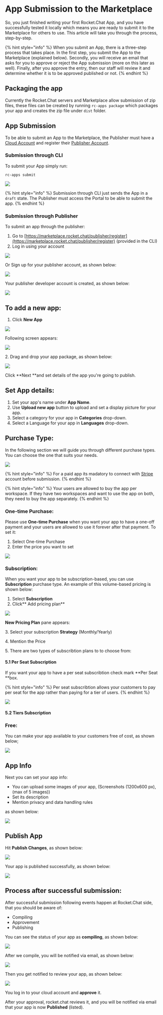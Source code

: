 # App Submission to the Marketplace

So, you just finished writing your first Rocket.Chat App, and you have successfully tested it locally which means you are ready to submit it to the Marketplace for others to use. This article will take you through the process, step-by-step.

{% hint style="info" %}
When you submit an App, there is a three-step process that takes place. In the first step, you submit the App to the Marketplace (explained below). Secondly, you will receive an email that asks for you to approve or reject the App submission (more on this later as well). Finally, after you approve the entry, then our staff will review it and determine whether it is to be approved published or not.
{% endhint %}

## Packaging the app

Currently the Rocket.Chat servers and Marketplace allow submission of zip files, these files can be created by running `rc-apps package` which packages your app and creates the zip file under `dist` folder.

## App Submission

To be able to submit an App to the Marketplace, the Publisher must have a [Cloud Account](https://cloud.rocket.chat/login) and register their [Publisher Account](https://marketplace.rocket.chat/publisher/register).

### Submission through CLI

To submit your App simply run:

`rc-apps submit`

![](<../.gitbook/assets/image (186) (1).png>)

{% hint style="info" %}
Submission through CLI just sends the App in a `draft` state. The Publisher must access the Portal to be able to submit the app.
{% endhint %}

### Submission through Publisher

To submit an app through the publisher:

1. Go to [https://marketplace.rocket.chat/publisher/register](https://marketplace.rocket.chat/publisher/register) (provided in the CLI)
2. Log in using your account

![](<../.gitbook/assets/image (2).png>)

Or Sign up for your publisher account,  as shown below:

![](<../.gitbook/assets/image (183).png>)

Your publisher developer account is created, as shown below:

![](<../.gitbook/assets/image (3).png>)

## To add a new app:

1. Click **New App**

![](<../.gitbook/assets/image (4).png>)

Following screen appears:&#x20;

![](<../.gitbook/assets/image (9).png>)

2\. Drag and drop your app package, as shown below:

![](<../.gitbook/assets/image (15).png>)

Click **Next **and set details of the app you're going to publish.

## **Set App details:**

1. Set your app's name under **App Name**.
2. &#x20;Use **Upload new app** button to upload and set a display picture for your app.&#x20;
3. Select a category for your app in **Categories** drop-down.&#x20;
4. Select a Language for your app in **Languages** drop-down.&#x20;

## Purchase Type:

In the following section we will guide you through different purchase types. You can choose the one that suits your needs.

![](<../.gitbook/assets/image (19).png>)

{% hint style="info" %}
For a paid app its madatory to connect with [Stripe](https://stripe.com) account before submission.
{% endhint %}

{% hint style="info" %}
Your users are allowed to buy the app per workspace. If they have two workspaces and want to use the app on both, they need to buy the app separately.
{% endhint %}

### One-time Purchase:

Please use **One-time Purchase** when you want your app to have a one-off payment and your users  are allowed to use it forever after that payment. To set it:

1. Select One-time Purchase
2. Enter the price you want to set

![](<../.gitbook/assets/image (22).png>)

### Subscription:

When you want your app to be subscription-based, you can use **Subscription** purchase type. An example of this volume-based pricing is shown below:

1. Select **Subscription**
2. Click** Add pricing plan**

![](<../.gitbook/assets/image (31).png>)

**New Pricing Plan** pane appears:

3\. Select your subscription **Strategy** (Monthly/Yearly)&#x20;

4\. Mention the Price

5\. There are two types of subscribtion plans to to choose from: &#x20;

#### **5.1** Per Seat Subscription&#x20;

If you want your app to have a per seat subscribtion check mark **Per Seat **box.

{% hint style="info" %}
Per seat subscribtion allows your customers to pay per seat for the app rather than paying for a tier of users.
{% endhint %}

![](<../.gitbook/assets/image (40).png>)

#### **5.2** Tiers Subscription&#x20;



### Free:

You can make your app available to your customers free of cost,  as shown below;

![](<../.gitbook/assets/image (45).png>)

## App Info

Next you can set your app info:

* You can upload some images of your app, (Screenshots (1200x600 px), (max of 5 images))
* Set its description
* Mention privacy and data handling rules

as shown below:

![](<../.gitbook/assets/image (48).png>)

## Publish App

Hit **Publish Changes**, as shown below:

![](<../.gitbook/assets/image (55).png>)

Your app is published successfully, as shown below:

![](<../.gitbook/assets/image (51).png>)

## Process after successful submission:

After successful submission following events happen at Rocket.Chat side, that you should be aware of:

* Compiling
* Approvement
* Publishing

You can see the status of your app as **compiling**, as shown below:

![](<../.gitbook/assets/image (191).png>)

After we compile, you will be notified via email, as shown below:

![](<../.gitbook/assets/image (194).png>)

Then you get notified to review your app, as shown below:

![](<../.gitbook/assets/image (192) (1).png>)

You log in to your cloud account and **approve** it.

After your approval, rocket.chat reviews it, and you will be notified via email that your app is now **Published** (listed).
